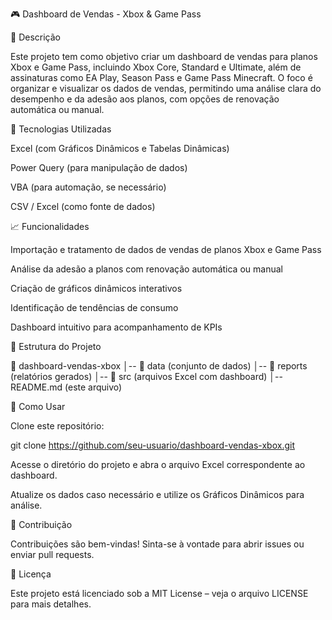 🎮 Dashboard de Vendas - Xbox & Game Pass

📌 Descrição

Este projeto tem como objetivo criar um dashboard de vendas para planos Xbox e Game Pass, incluindo Xbox Core, Standard e Ultimate, além de assinaturas como EA Play, Season Pass e Game Pass Minecraft. O foco é organizar e visualizar os dados de vendas, permitindo uma análise clara do desempenho e da adesão aos planos, com opções de renovação automática ou manual.

🚀 Tecnologias Utilizadas

Excel (com Gráficos Dinâmicos e Tabelas Dinâmicas)

Power Query (para manipulação de dados)

VBA (para automação, se necessário)

CSV / Excel (como fonte de dados)

📈 Funcionalidades

Importação e tratamento de dados de vendas de planos Xbox e Game Pass

Análise da adesão a planos com renovação automática ou manual

Criação de gráficos dinâmicos interativos

Identificação de tendências de consumo

Dashboard intuitivo para acompanhamento de KPIs

📂 Estrutura do Projeto

📂 dashboard-vendas-xbox
│-- 📁 data (conjunto de dados)
│-- 📁 reports (relatórios gerados)
│-- 📁 src (arquivos Excel com dashboard)
│-- README.md (este arquivo)

🎯 Como Usar

Clone este repositório:

git clone https://github.com/seu-usuario/dashboard-vendas-xbox.git

Acesse o diretório do projeto e abra o arquivo Excel correspondente ao dashboard.

Atualize os dados caso necessário e utilize os Gráficos Dinâmicos para análise.

📌 Contribuição

Contribuições são bem-vindas! Sinta-se à vontade para abrir issues ou enviar pull requests.

📜 Licença

Este projeto está licenciado sob a MIT License – veja o arquivo LICENSE para mais detalhes.
